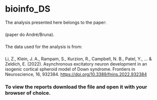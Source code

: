 # bioinfo_DS

The analysis presented here belongs to the paper: 
###
(paper do André/Bruna).
###
The data used for the analysis is from:
###
Li, Z., Klein, J. A., Rampam, S., Kurzion, R., Campbell, N. B., Patel, Y., ... & Zeldich, E. (2022). Asynchronous excitatory neuron development in an isogenic cortical spheroid model of Down syndrome. Frontiers in Neuroscience, 16, 932384. https://doi.org/10.3389/fnins.2022.932384

### To view the reports download the file and open it with your browser of choice.
